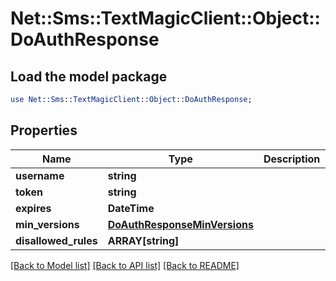 # Net::Sms::TextMagicClient::Object::DoAuthResponse

## Load the model package
```perl
use Net::Sms::TextMagicClient::Object::DoAuthResponse;
```

## Properties
Name | Type | Description | Notes
------------ | ------------- | ------------- | -------------
**username** | **string** |  | 
**token** | **string** |  | 
**expires** | **DateTime** |  | 
**min_versions** | [**DoAuthResponseMinVersions**](DoAuthResponseMinVersions.md) |  | 
**disallowed_rules** | **ARRAY[string]** |  | 

[[Back to Model list]](../README.md#documentation-for-models) [[Back to API list]](../README.md#documentation-for-api-endpoints) [[Back to README]](../README.md)


